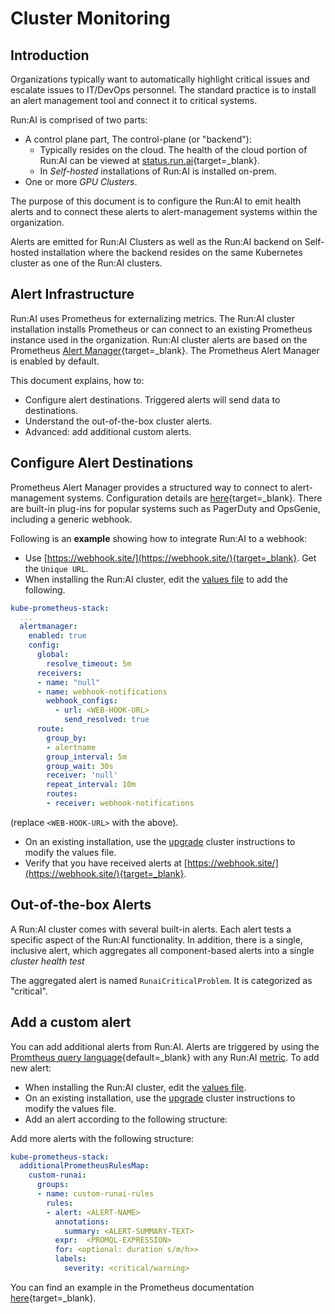 # Cluster Monitoring

## Introduction

Organizations typically want to automatically highlight critical issues and escalate issues to IT/DevOps personnel. The standard practice is to install an alert management tool and connect it to critical systems. 

Run:AI is comprised of two parts:

* A control plane part, The control-plane (or "backend"):
  * Typically resides on the cloud. The health of the cloud portion of Run:AI can be viewed at [status.run.ai](https://status.run.ai){target=_blank}. 
  * In _Self-hosted_ installations of Run:AI is installed on-prem.
* One or more _GPU Clusters_. 

The purpose of this document is to configure the Run:AI to emit health alerts and to connect these alerts to alert-management systems within the organization. 

Alerts are emitted for Run:AI Clusters as well as the Run:AI backend on Self-hosted installation where the backend resides on the same Kubernetes cluster as one of the Run:AI clusters. 


## Alert Infrastructure

Run:AI uses Prometheus for externalizing metrics. The Run:AI cluster installation installs Prometheus or can connect to an existing Prometheus instance used in the organization. 
Run:AI cluster alerts are based on the Prometheus [Alert Manager](https://prometheus.io/docs/alerting/latest/alertmanager/){target=_blank}. The Prometheus Alert Manager is enabled by default.  

This document explains, how to:

* Configure alert destinations. Triggered alerts will send data to destinations.  
* Understand the out-of-the-box cluster alerts. 
* Advanced: add additional custom alerts. 


## Configure Alert Destinations

Prometheus Alert Manager provides a structured way to connect to alert-management systems. Configuration details are [here](https://prometheus.io/docs/alerting/latest/configuration/){target=_blank}. There are built-in plug-ins for popular systems such as PagerDuty and OpsGenie, including a generic webhook. 

Following is an __example__ showing how to integrate Run:AI to a webhook:

* Use [https://webhook.site/](https://webhook.site/){target=_blank}. Get the `Unique URL`.
* When installing the Run:AI cluster, edit the [values file](../cluster-setup/cluster-install.md/#step-3-install-runai) to add the following.

``` YAML
kube-prometheus-stack:
  ...
  alertmanager:
    enabled: true
    config:
      global:
        resolve_timeout: 5m
      receivers:
      - name: "null"
      - name: webhook-notifications
        webhook_configs:
          - url: <WEB-HOOK-URL>
            send_resolved: true
      route:
        group_by:
        - alertname
        group_interval: 5m
        group_wait: 30s
        receiver: 'null'
        repeat_interval: 10m
        routes:
        - receiver: webhook-notifications
```

(replace `<WEB-HOOK-URL>` with the above).

* On an existing installation, use the [upgrade](../cluster-setup/cluster-upgrade.md) cluster instructions to modify the values file.
* Verify that you have received alerts at [https://webhook.site/](https://webhook.site/){target=_blank}.


## Out-of-the-box Alerts

A Run:AI cluster comes with several built-in alerts. Each alert tests a specific aspect of the Run:AI functionality. In addition, there is a single, inclusive alert, which aggregates all component-based alerts into a single _cluster health test_

The aggregated alert is named `RunaiCriticalProblem`. It is categorized as "critical".

## Add a custom alert

You can add additional alerts from Run:AI. Alerts are triggered by using the [Promtheus query language](https://prometheus.io/docs/prometheus/latest/querying/basics/){default=_blank} with any Run:AI [metric](../../../developer/metrics/metrics.md). To add new alert:

* When installing the Run:AI cluster, edit the [values file](../cluster-setup/cluster-install.md/#step-3-install-runai).
* On an existing installation, use the [upgrade](../cluster-setup/cluster-upgrade.md) cluster instructions to modify the values file.
* Add an alert according to the following structure:


Add more alerts with the following structure:


``` yaml
kube-prometheus-stack:
  additionalPrometheusRulesMap:
    custom-runai:
      groups:
      - name: custom-runai-rules
        rules:
        - alert: <ALERT-NAME>
          annotations:
            summary: <ALERT-SUMMARY-TEXT>
          expr:  <PROMQL-EXPRESSION>
          for: <optional: duration s/m/h>>
          labels:
            severity: <critical/warning>
```

You can find an example in the Prometheus documentation [here](https://prometheus.io/docs/prometheus/latest/configuration/alerting_rules/){target=_blank}.
